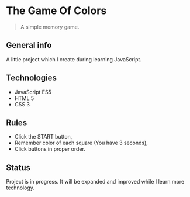 # The Game Of Colors
> A simple memory game.

## General info

A little project which I create during learning JavaScript.

## Technologies
* JavaScript ES5
* HTML 5
* CSS 3

## Rules

* Click the START button,
* Remember color of each square (You have 3 seconds),
* Click buttons in proper order.

## Status
Project is in progress. It will be expanded and improved while I learn more technology.




